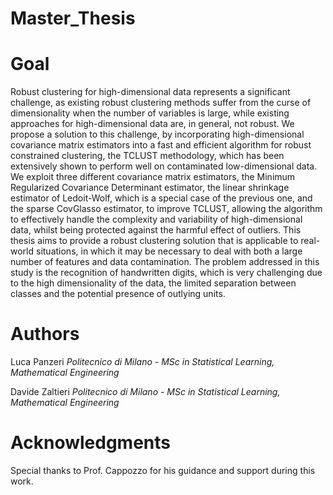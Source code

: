 # Master_Thesis

# Goal

Robust clustering for high-dimensional data represents a significant challenge, as existing robust clustering methods suffer from the curse of dimensionality when the number of variables is large, while existing approaches for high-dimensional data are, in general, not robust. We propose a solution to this challenge, by incorporating high-dimensional covariance matrix estimators into a fast and efficient algorithm for robust constrained clustering, the
TCLUST methodology, which has been extensively shown to perform well on contaminated low-dimensional data. We exploit three different covariance matrix estimators, the Minimum Regularized Covariance Determinant estimator, the linear
shrinkage estimator of Ledoit-Wolf, which is a special case of the previous one, and the
sparse CovGlasso estimator, to improve TCLUST, allowing the algorithm to effectively handle the complexity and variability of high-dimensional data, whilst being protected against the harmful effect of outliers. This thesis aims to provide a robust clustering solution that is applicable to
real-world situations, in which it may be necessary to deal with both a large number of
features and data contamination. The problem addressed in this study is the recognition
of handwritten digits, which is very challenging due to the high dimensionality of the
data, the limited separation between classes and the potential presence of outlying units.

# Authors

Luca Panzeri    *Politecnico di Milano - MSc in Statistical Learning, Mathematical Engineering*

Davide Zaltieri    *Politecnico di Milano - MSc in Statistical Learning, Mathematical Engineering*

# Acknowledgments

Special thanks to Prof. Cappozzo for his guidance and support during this work.
